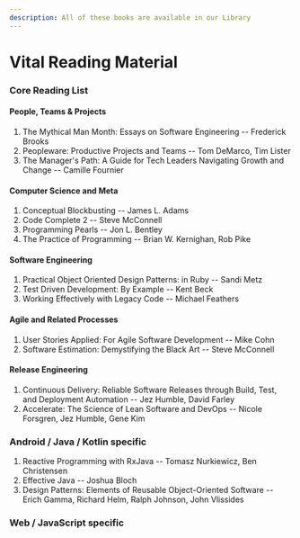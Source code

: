 ```yaml
---
description: All of these books are available in our Library
---
```


# Vital Reading Material

### Core Reading List

#### People, Teams & Projects

1. The Mythical Man Month: Essays on Software Engineering -- Frederick Brooks
2. Peopleware: Productive Projects and Teams -- Tom DeMarco, Tim Lister
3. The Manager's Path: A Guide for Tech Leaders Navigating Growth and Change -- Camille Fournier

#### Computer Science and Meta

1. Conceptual Blockbusting -- James L. Adams
2. Code Complete 2 -- Steve McConnell
3. Programming Pearls -- Jon L. Bentley
4. The Practice of Programming -- Brian W. Kernighan, Rob Pike

#### Software Engineering

1. Practical Object Oriented Design Patterns: in Ruby -- Sandi Metz
2. Test Driven Development: By Example -- Kent Beck
3. Working Effectively with Legacy Code -- Michael Feathers

#### Agile and Related Processes

1. User Stories Applied: For Agile Software Development -- Mike Cohn
2. Software Estimation: Demystifying the Black Art -- Steve McConnell

#### Release Engineering

1. Continuous Delivery: Reliable Software Releases through Build, Test, and Deployment Automation -- Jez Humble, David Farley
2. Accelerate: The Science of Lean Software and DevOps -- Nicole Forsgren, Jez Humble, Gene Kim

### Android / Java / Kotlin specific

1. Reactive Programming with RxJava -- Tomasz Nurkiewicz, Ben Christensen 
2. Effective Java -- Joshua Bloch
3. Design Patterns: Elements of Reusable Object-Oriented Software -- Erich Gamma, Richard Helm, Ralph Johnson, John Vlissides

### Web / JavaScript specific

